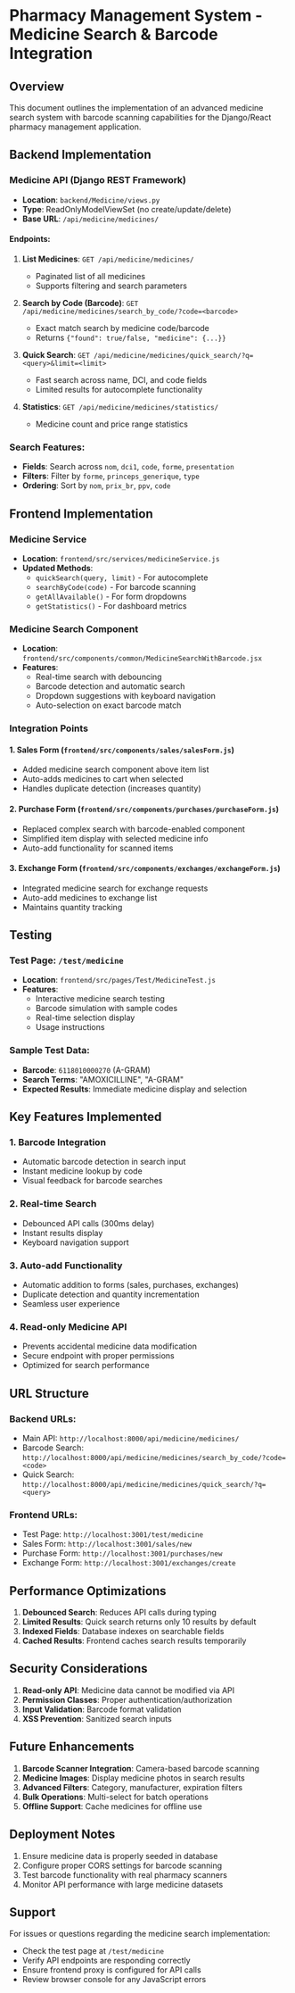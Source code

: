 # Pharmacy Management System - Medicine Search & Barcode Integration

## Overview
This document outlines the implementation of an advanced medicine search system with barcode scanning capabilities for the Django/React pharmacy management application.

## Backend Implementation

### Medicine API (Django REST Framework)
- **Location**: `backend/Medicine/views.py`
- **Type**: ReadOnlyModelViewSet (no create/update/delete)
- **Base URL**: `/api/medicine/medicines/`

#### Endpoints:
1. **List Medicines**: `GET /api/medicine/medicines/`
   - Paginated list of all medicines
   - Supports filtering and search parameters

2. **Search by Code (Barcode)**: `GET /api/medicine/medicines/search_by_code/?code=<barcode>`
   - Exact match search by medicine code/barcode
   - Returns `{"found": true/false, "medicine": {...}}`

3. **Quick Search**: `GET /api/medicine/medicines/quick_search/?q=<query>&limit=<limit>`
   - Fast search across name, DCI, and code fields
   - Limited results for autocomplete functionality

4. **Statistics**: `GET /api/medicine/medicines/statistics/`
   - Medicine count and price range statistics

### Search Features:
- **Fields**: Search across `nom`, `dci1`, `code`, `forme`, `presentation`
- **Filters**: Filter by `forme`, `princeps_generique`, `type`
- **Ordering**: Sort by `nom`, `prix_br`, `ppv`, `code`

## Frontend Implementation

### Medicine Service
- **Location**: `frontend/src/services/medicineService.js`
- **Updated Methods**:
  - `quickSearch(query, limit)` - For autocomplete
  - `searchByCode(code)` - For barcode scanning
  - `getAllAvailable()` - For form dropdowns
  - `getStatistics()` - For dashboard metrics

### Medicine Search Component
- **Location**: `frontend/src/components/common/MedicineSearchWithBarcode.jsx`
- **Features**:
  - Real-time search with debouncing
  - Barcode detection and automatic search
  - Dropdown suggestions with keyboard navigation
  - Auto-selection on exact barcode match

### Integration Points

#### 1. Sales Form (`frontend/src/components/sales/salesForm.js`)
- Added medicine search component above item list
- Auto-adds medicines to cart when selected
- Handles duplicate detection (increases quantity)

#### 2. Purchase Form (`frontend/src/components/purchases/purchaseForm.js`)
- Replaced complex search with barcode-enabled component
- Simplified item display with selected medicine info
- Auto-add functionality for scanned items

#### 3. Exchange Form (`frontend/src/components/exchanges/exchangeForm.js`)
- Integrated medicine search for exchange requests
- Auto-add medicines to exchange list
- Maintains quantity tracking

## Testing

### Test Page: `/test/medicine`
- **Location**: `frontend/src/pages/Test/MedicineTest.js`
- **Features**:
  - Interactive medicine search testing
  - Barcode simulation with sample codes
  - Real-time selection display
  - Usage instructions

### Sample Test Data:
- **Barcode**: `6118010000270` (A-GRAM)
- **Search Terms**: "AMOXICILLINE", "A-GRAM"
- **Expected Results**: Immediate medicine display and selection

## Key Features Implemented

### 1. Barcode Integration
- Automatic barcode detection in search input
- Instant medicine lookup by code
- Visual feedback for barcode searches

### 2. Real-time Search
- Debounced API calls (300ms delay)
- Instant results display
- Keyboard navigation support

### 3. Auto-add Functionality
- Automatic addition to forms (sales, purchases, exchanges)
- Duplicate detection and quantity incrementation
- Seamless user experience

### 4. Read-only Medicine API
- Prevents accidental medicine data modification
- Secure endpoint with proper permissions
- Optimized for search performance

## URL Structure

### Backend URLs:
- Main API: `http://localhost:8000/api/medicine/medicines/`
- Barcode Search: `http://localhost:8000/api/medicine/medicines/search_by_code/?code=<code>`
- Quick Search: `http://localhost:8000/api/medicine/medicines/quick_search/?q=<query>`

### Frontend URLs:
- Test Page: `http://localhost:3001/test/medicine`
- Sales Form: `http://localhost:3001/sales/new`
- Purchase Form: `http://localhost:3001/purchases/new`
- Exchange Form: `http://localhost:3001/exchanges/create`

## Performance Optimizations

1. **Debounced Search**: Reduces API calls during typing
2. **Limited Results**: Quick search returns only 10 results by default
3. **Indexed Fields**: Database indexes on searchable fields
4. **Cached Results**: Frontend caches search results temporarily

## Security Considerations

1. **Read-only API**: Medicine data cannot be modified via API
2. **Permission Classes**: Proper authentication/authorization
3. **Input Validation**: Barcode format validation
4. **XSS Prevention**: Sanitized search inputs

## Future Enhancements

1. **Barcode Scanner Integration**: Camera-based barcode scanning
2. **Medicine Images**: Display medicine photos in search results
3. **Advanced Filters**: Category, manufacturer, expiration filters
4. **Bulk Operations**: Multi-select for batch operations
5. **Offline Support**: Cache medicines for offline use

## Deployment Notes

1. Ensure medicine data is properly seeded in database
2. Configure proper CORS settings for barcode scanning
3. Test barcode functionality with real pharmacy scanners
4. Monitor API performance with large medicine datasets

## Support

For issues or questions regarding the medicine search implementation:
- Check the test page at `/test/medicine`
- Verify API endpoints are responding correctly
- Ensure frontend proxy is configured for API calls
- Review browser console for any JavaScript errors
